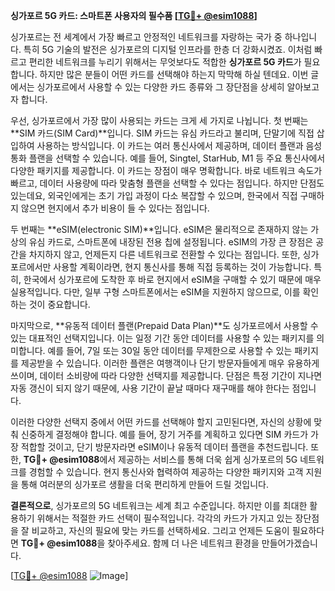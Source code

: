 **싱가포르 5G 카드: 스마트폰 사용자의 필수품 [[TG💪+ @esim1088](https://t.me/s/esim1088)]**

싱가포르는 전 세계에서 가장 빠르고 안정적인 네트워크를 자랑하는 국가 중 하나입니다. 특히 5G 기술의 발전은 싱가포르의 디지털 인프라를 한층 더 강화시켰죠. 이처럼 빠르고 편리한 네트워크를 누리기 위해서는 무엇보다도 적합한 **싱가포르 5G 카드**가 필요합니다. 하지만 많은 분들이 어떤 카드를 선택해야 하는지 막막해 하실 텐데요. 이번 글에서는 싱가포르에서 사용할 수 있는 다양한 카드 종류와 그 장단점을 상세히 알아보고자 합니다.

우선, 싱가포르에서 가장 많이 사용되는 카드는 크게 세 가지로 나뉩니다. 첫 번째는 **SIM 카드(SIM Card)**입니다. SIM 카드는 유심 카드라고 불리며, 단말기에 직접 삽입하여 사용하는 방식입니다. 이 카드는 여러 통신사에서 제공하며, 데이터 플랜과 음성 통화 플랜을 선택할 수 있습니다. 예를 들어, Singtel, StarHub, M1 등 주요 통신사에서 다양한 패키지를 제공합니다. 이 카드는 장점이 매우 명확합니다. 바로 네트워크 속도가 빠르고, 데이터 사용량에 따라 맞춤형 플랜을 선택할 수 있다는 점입니다. 하지만 단점도 있는데요, 외국인에게는 초기 가입 과정이 다소 복잡할 수 있으며, 한국에서 직접 구매하지 않으면 현지에서 추가 비용이 들 수 있다는 점입니다.

두 번째는 **eSIM(electronic SIM)**입니다. eSIM은 물리적으로 존재하지 않는 가상의 유심 카드로, 스마트폰에 내장된 전용 칩에 설정됩니다. eSIM의 가장 큰 장점은 공간을 차지하지 않고, 언제든지 다른 네트워크로 전환할 수 있다는 점입니다. 또한, 싱가포르에서만 사용할 계획이라면, 현지 통신사를 통해 직접 등록하는 것이 가능합니다. 특히, 한국에서 싱가포르에 도착한 후 바로 현지에서 eSIM을 구매할 수 있기 때문에 매우 실용적입니다. 다만, 일부 구형 스마트폰에서는 eSIM을 지원하지 않으므로, 이를 확인하는 것이 중요합니다.

마지막으로, **유동적 데이터 플랜(Prepaid Data Plan)**도 싱가포르에서 사용할 수 있는 대표적인 선택지입니다. 이는 일정 기간 동안 데이터를 사용할 수 있는 패키지를 의미합니다. 예를 들어, 7일 또는 30일 동안 데이터를 무제한으로 사용할 수 있는 패키지를 제공받을 수 있습니다. 이러한 플랜은 여행객이나 단기 방문자들에게 매우 유용하게 쓰이며, 데이터 소비량에 따라 다양한 선택지를 제공합니다. 단점은 특정 기간이 지나면 자동 갱신이 되지 않기 때문에, 사용 기간이 끝날 때마다 재구매를 해야 한다는 점입니다.

이러한 다양한 선택지 중에서 어떤 카드를 선택해야 할지 고민된다면, 자신의 상황에 맞춰 신중하게 결정해야 합니다. 예를 들어, 장기 거주를 계획하고 있다면 SIM 카드가 가장 적합할 것이고, 단기 방문자라면 eSIM이나 유동적 데이터 플랜을 추천드립니다. 또한, **TG💪+ @esim1088**에서 제공하는 서비스를 통해 더욱 쉽게 싱가포르의 5G 네트워크를 경험할 수 있습니다. 현지 통신사와 협력하여 제공하는 다양한 패키지와 고객 지원을 통해 여러분의 싱가포르 생활을 더욱 편리하게 만들어 드릴 것입니다.

**결론적으로**, 싱가포르의 5G 네트워크는 세계 최고 수준입니다. 하지만 이를 최대한 활용하기 위해서는 적절한 카드 선택이 필수적입니다. 각각의 카드가 가지고 있는 장단점을 잘 비교하고, 자신의 필요에 맞는 카드를 선택하세요. 그리고 언제든 도움이 필요하다면 **TG💪+ @esim1088**을 찾아주세요. 함께 더 나은 네트워크 환경을 만들어가겠습니다.

[[TG💪+ @esim1088](https://t.me/s/esim1088) ![Image](https://i.postimg.cc/Y0z9fWf4/image.png)]
